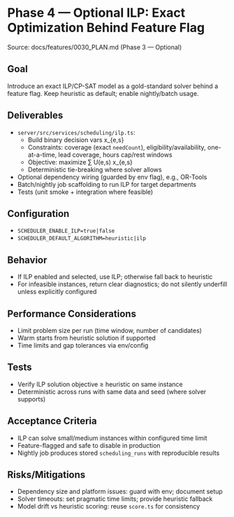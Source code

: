 # Phase 4 — Optional ILP: Exact Optimization Behind Feature Flag

Source: docs/features/0030_PLAN.md (Phase 3 — Optional)

## Goal
Introduce an exact ILP/CP-SAT model as a gold-standard solver behind a feature flag. Keep heuristic as default; enable nightly/batch usage.

## Deliverables
- `server/src/services/scheduling/ilp.ts`:
  - Build binary decision vars x_{e,s}
  - Constraints: coverage (exact `needCount`), eligibility/availability, one-at-a-time, lead coverage, hours cap/rest windows
  - Objective: maximize ∑ U(e,s) x_{e,s}
  - Deterministic tie-breaking where solver allows
- Optional dependency wiring (guarded by env flag), e.g., OR-Tools
- Batch/nightly job scaffolding to run ILP for target departments
- Tests (unit smoke + integration where feasible)

## Configuration
- `SCHEDULER_ENABLE_ILP=true|false`
- `SCHEDULER_DEFAULT_ALGORITHM=heuristic|ilp`

## Behavior
- If ILP enabled and selected, use ILP; otherwise fall back to heuristic
- For infeasible instances, return clear diagnostics; do not silently underfill unless explicitly configured

## Performance Considerations
- Limit problem size per run (time window, number of candidates)
- Warm starts from heuristic solution if supported
- Time limits and gap tolerances via env/config

## Tests
- Verify ILP solution objective ≥ heuristic on same instance
- Deterministic across runs with same data and seed (where solver supports)

## Acceptance Criteria
- ILP can solve small/medium instances within configured time limit
- Feature-flagged and safe to disable in production
- Nightly job produces stored `scheduling_runs` with reproducible results

## Risks/Mitigations
- Dependency size and platform issues: guard with env; document setup
- Solver timeouts: set pragmatic time limits; provide heuristic fallback
- Model drift vs heuristic scoring: reuse `score.ts` for consistency
